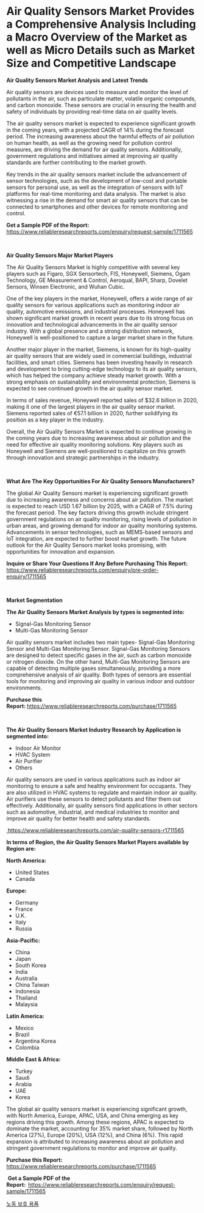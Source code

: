<p><h1>Air Quality Sensors Market Provides a Comprehensive Analysis Including a Macro Overview of the Market as well as Micro Details such as Market Size and Competitive Landscape</h1></p><p><strong>Air Quality Sensors Market Analysis and Latest Trends</strong></p>
<p><p>Air quality sensors are devices used to measure and monitor the level of pollutants in the air, such as particulate matter, volatile organic compounds, and carbon monoxide. These sensors are crucial in ensuring the health and safety of individuals by providing real-time data on air quality levels.</p><p>The air quality sensors market is expected to experience significant growth in the coming years, with a projected CAGR of 14% during the forecast period. The increasing awareness about the harmful effects of air pollution on human health, as well as the growing need for pollution control measures, are driving the demand for air quality sensors. Additionally, government regulations and initiatives aimed at improving air quality standards are further contributing to the market growth.</p><p>Key trends in the air quality sensors market include the advancement of sensor technologies, such as the development of low-cost and portable sensors for personal use, as well as the integration of sensors with IoT platforms for real-time monitoring and data analysis. The market is also witnessing a rise in the demand for smart air quality sensors that can be connected to smartphones and other devices for remote monitoring and control.</p></p>
<p><strong>Get a Sample PDF of the Report:&nbsp;</strong> <a href="https://www.reliableresearchreports.com/enquiry/request-sample/1711565">https://www.reliableresearchreports.com/enquiry/request-sample/1711565</a></p>
<p>&nbsp;</p>
<p><strong>Air Quality Sensors Major Market Players</strong></p>
<p><p>The Air Quality Sensors Market is highly competitive with several key players such as Figaro, SGX Sensortech, FIS, Honeywell, Siemens, Ogam Technology, GE Measurement & Control, Aeroqual, BAPI, Sharp, Dovelet Sensors, Winsen Electronic, and Wuhan Cubic.</p><p>One of the key players in the market, Honeywell, offers a wide range of air quality sensors for various applications such as monitoring indoor air quality, automotive emissions, and industrial processes. Honeywell has shown significant market growth in recent years due to its strong focus on innovation and technological advancements in the air quality sensor industry. With a global presence and a strong distribution network, Honeywell is well-positioned to capture a larger market share in the future.</p><p>Another major player in the market, Siemens, is known for its high-quality air quality sensors that are widely used in commercial buildings, industrial facilities, and smart cities. Siemens has been investing heavily in research and development to bring cutting-edge technology to its air quality sensors, which has helped the company achieve steady market growth. With a strong emphasis on sustainability and environmental protection, Siemens is expected to see continued growth in the air quality sensor market.</p><p>In terms of sales revenue, Honeywell reported sales of $32.6 billion in 2020, making it one of the largest players in the air quality sensor market. Siemens reported sales of €57.1 billion in 2020, further solidifying its position as a key player in the industry.</p><p>Overall, the Air Quality Sensors Market is expected to continue growing in the coming years due to increasing awareness about air pollution and the need for effective air quality monitoring solutions. Key players such as Honeywell and Siemens are well-positioned to capitalize on this growth through innovation and strategic partnerships in the industry.</p></p>
<p>&nbsp;</p>
<p><strong>What Are The Key Opportunities For Air Quality Sensors Manufacturers?</strong></p>
<p><p>The global Air Quality Sensors market is experiencing significant growth due to increasing awareness and concerns about air pollution. The market is expected to reach USD 1.67 billion by 2025, with a CAGR of 7.5% during the forecast period. The key factors driving this growth include stringent government regulations on air quality monitoring, rising levels of pollution in urban areas, and growing demand for indoor air quality monitoring systems. Advancements in sensor technologies, such as MEMS-based sensors and IoT integration, are expected to further boost market growth. The future outlook for the Air Quality Sensors market looks promising, with opportunities for innovation and expansion.</p></p>
<p><strong>Inquire or Share Your Questions If Any Before Purchasing This Report:</strong> <a href="https://www.reliableresearchreports.com/enquiry/pre-order-enquiry/1711565">https://www.reliableresearchreports.com/enquiry/pre-order-enquiry/1711565</a></p>
<p>&nbsp;</p>
<p><strong>Market Segmentation</strong></p>
<p><strong>The Air Quality Sensors Market Analysis by types is segmented into:</strong></p>
<p><ul><li>Signal-Gas Monitoring Sensor</li><li>Multi-Gas Monitoring Sensor</li></ul></p>
<p><p>Air quality sensors market includes two main types- Signal-Gas Monitoring Sensor and Multi-Gas Monitoring Sensor. Signal-Gas Monitoring Sensors are designed to detect specific gases in the air, such as carbon monoxide or nitrogen dioxide. On the other hand, Multi-Gas Monitoring Sensors are capable of detecting multiple gases simultaneously, providing a more comprehensive analysis of air quality. Both types of sensors are essential tools for monitoring and improving air quality in various indoor and outdoor environments.</p></p>
<p><strong>Purchase this Report:&nbsp;</strong><a href="https://www.reliableresearchreports.com/purchase/1711565">https://www.reliableresearchreports.com/purchase/1711565</a></p>
<p>&nbsp;</p>
<p><strong>The Air Quality Sensors Market Industry Research by Application is segmented into:</strong></p>
<p><ul><li>Indoor Air Monitor</li><li>HVAC System</li><li>Air Purifier</li><li>Others</li></ul></p>
<p><p>Air quality sensors are used in various applications such as indoor air monitoring to ensure a safe and healthy environment for occupants. They are also utilized in HVAC systems to regulate and maintain indoor air quality. Air purifiers use these sensors to detect pollutants and filter them out effectively. Additionally, air quality sensors find applications in other sectors such as automotive, industrial, and medical industries to monitor and improve air quality for better health and safety standards.</p></p>
<p><a href="https://www.reliableresearchreports.com/air-quality-sensors-r1711565">&nbsp;https://www.reliableresearchreports.com/air-quality-sensors-r1711565</a></p>
<p><strong>In terms of Region, the Air Quality Sensors Market Players available by Region are:</strong></p>
<p>
    <p> <strong> North America: </strong>
        <ul>
            <li>United States</li>
            <li>Canada</li>
        </ul>
        </p> 
    <p> <strong> Europe: </strong>
        <ul>
            <li>Germany</li>
            <li>France</li>
            <li>U.K.</li>
            <li>Italy</li>
            <li>Russia</li>
        </ul>
        </p> 
    <p> <strong> Asia-Pacific: </strong>
        <ul>
            <li>China</li>
            <li>Japan</li>
            <li>South Korea</li>
            <li>India</li>
            <li>Australia</li>
            <li>China Taiwan</li>
            <li>Indonesia</li>
            <li>Thailand</li>
            <li>Malaysia</li>
        </ul>
        </p> 
    <p> <strong> Latin America: </strong>
        <ul>
            <li>Mexico</li>
            <li>Brazil</li>
            <li>Argentina Korea</li>
            <li>Colombia</li>
        </ul>
        </p> 
    <p> <strong> Middle East & Africa: </strong>
        <ul>
            <li>Turkey</li>
            <li>Saudi</li>
            <li>Arabia</li>
            <li>UAE</li>
            <li>Korea</li>
        </ul>
    </p>
    </p>
<p><p>The global air quality sensors market is experiencing significant growth, with North America, Europe, APAC, USA, and China emerging as key regions driving this growth. Among these regions, APAC is expected to dominate the market, accounting for 35% market share, followed by North America (27%), Europe (20%), USA (12%), and China (6%). This rapid expansion is attributed to increasing awareness about air pollution and stringent government regulations to monitor and improve air quality.</p></p>
<p><strong>Purchase this Report: </strong><a href="https://www.reliableresearchreports.com/purchase/1711565">https://www.reliableresearchreports.com/purchase/1711565</a></p>
<p>&nbsp;<strong>Get a Sample PDF of the Report:&nbsp;&nbsp;</strong><a href="https://www.reliableresearchreports.com/enquiry/request-sample/1711565">https://www.reliableresearchreports.com/enquiry/request-sample/1711565</a></p>
<p><strong></strong></p>
<p><p><a href="https://github.com/mdmazharulnwr786/Market-Research-Report-List-1/blob/main/7324572396.md">노동 보호 용품</a></p></p>